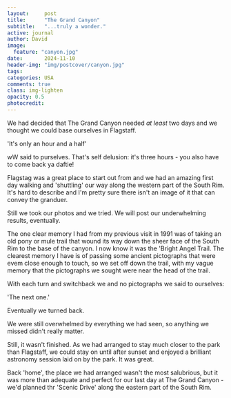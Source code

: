 ```yaml
---
layout:     post
title:      "The Grand Canyon"
subtitle:   "...truly a wonder."
active: journal
author: David
image:
  feature: "canyon.jpg"
date:       2024-11-10
header-img: "img/postcover/canyon.jpg"
tags: 
categories: USA
comments: true
class: img-lighten 
opacity: 0.5
photocredit:
---
```


We had decided that The Grand Canyon needed *at least* two days and we thought we could base ourselves in Flagstaff. 

'It's only an hour and a half' 

wW said to purselves. That's self delusion: it's three hours - you also have to come back ya daftie!

Flagstag was a great place to start out from and we had an amazing first day walking and 'shuttling' our way along the western part of the South Rim. It's hard to describe and I'm pretty sure there isn't an image of it that can convey the granduer. 

Still we took our photos and we tried. We will post our underwhelming results, eventually.

The one clear memory I had from my previous visit in 1991 was of taking an old pony or mule trail that wound its way down the sheer face of the South Rim to the base of the canyon. I now know it was the 'Bright Angel Trail. The clearest memory I have is of passing some ancient pictographs that were evem close enough to touch, so we set off down the trail, with my vague memory that the pictographs we sought were near the head of the trail. 

With each turn and switchback we and no pictographs we said to ourselves:

'The next one.'

Eventually we turned back.

We were still overwhelmed by everything we had seen, so anything we missed didn't really matter. 

Still, it wasn't finished. As we had arranged to stay much closer to the park than Flagstaff, we could stay on until after sunset and enjoyed a brilliant astronomy session laid on by the park. It was great.

Back 'home', the place we had arranged wasn't the most salubrious, but it was more than adequate and perfect for our last day at The Grand Canyon - we'd planned thr 'Scenic Drive' along the eastern part of the South Rim.









